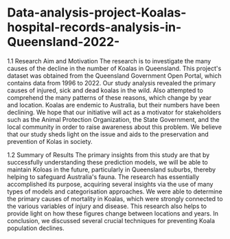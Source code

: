 # Data-analysis-project-Koalas-hospital-records-analysis-in-Queensland-2022-
1.1 Research Aim and Motivation
The research is to investigate the many causes of the decline in the number of Koalas in Queensland.
This project's dataset was obtained from the Queensland Government Open Portal, which contains data from 1996 to 2022. Our study analysis revealed the primary causes of injured, sick and dead koalas in the wild. Also attempted to comprehend the many patterns of these reasons, which change by year and location.
Koalas are endemic to Australia, but their numbers have been declining. We hope that our initiative will act as a motivator for stakeholders such as the Animal Protection Organization, the State Government, and the local community in order to raise awareness about this problem. We believe that our study sheds light on the issue and aids to the preservation and prevention of Kolas in society.


1.2 Summary of Results
The primary insights from this study are that by successfully understanding these prediction models, we will be able to maintain Koloas in the future, particularly in Queensland suburbs, thereby helping to safeguard Australia's fauna.
The research has essentially accomplished its purpose, acquiring several insights via the use of many types of models and categorisation approaches. We were able to determine the primary causes of mortality in Koalas, which were strongly connected to the various variables of injury and disease. This research also helps to provide light on how these figures change between locations and years. In conclusion, we discussed several crucial techniques for preventing Koala population declines.
